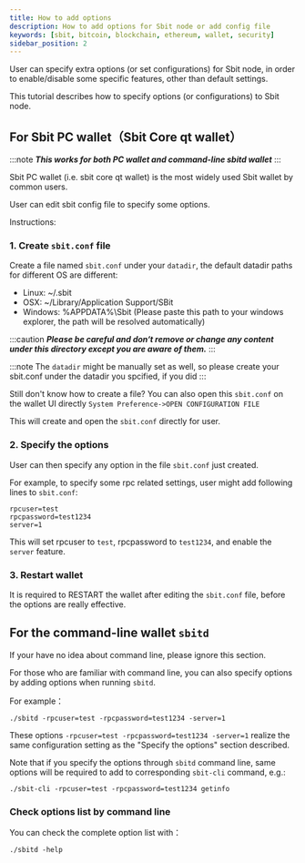 ```yaml
---
title: How to add options
description: How to add options for Sbit node or add config file
keywords: [sbit, bitcoin, blockchain, ethereum, wallet, security]
sidebar_position: 2
---
```


User can specify extra options (or set configurations) for Sbit node, in order to enable/disable some specific features, other than default settings.

This tutorial describes how to specify options (or configurations) to Sbit node.

## For Sbit PC wallet（Sbit Core qt wallet）

:::note
***This works for both PC wallet and command-line sbitd wallet***
:::

Sbit PC wallet (i.e. sbit core qt wallet) is the most widely used Sbit wallet by common users.

User can edit sbit config file to specify some options.

Instructions:

### 1. Create `sbit.conf` file

Create a file named `sbit.conf` under your `datadir`, the default datadir paths for different OS are different:

* Linux: ~/.sbit
* OSX: ~/Library/Application Support/SBit
* Windows: %APPDATA%\Sbit (Please paste this path to your windows explorer, the path will be resolved automatically)

:::caution
***Please be careful and don‘t remove or change any content under this directory except you are aware of them.***
:::

:::note
The `datadir` might be manually set as well, so please create your sbit.conf under the datadir you spcified, if you did
:::

Still don't know how to create a file? You can also open this `sbit.conf` on the wallet UI directly `System Preference->OPEN CONFIGURATION FILE`

This will create and open the `sbit.conf` directly for user.

### 2. Specify the options

User can then specify any option in the file `sbit.conf` just created.

For example, to specify some rpc related settings, user might add following lines to `sbit.conf`: 

```
rpcuser=test
rpcpassword=test1234
server=1
```

This will set rpcuser to `test`, rpcpassword to `test1234`, and enable the `server` feature.

### 3. Restart wallet

It is required to RESTART the wallet after editing the `sbit.conf` file, before the options are really effective.

## For the command-line wallet `sbitd`

If your have no idea about command line, please ignore this section.

For those who are familiar with command line, you can also specify options by adding options when running `sbitd`.

For example：

```shell
./sbitd -rpcuser=test -rpcpassword=test1234 -server=1
```

These options `-rpcuser=test -rpcpassword=test1234 -server=1` realize the same configuration setting as the "Specify the options" section described.

Note that if you specify the options through `sbitd` command line, same options will be required to add to corresponding `sbit-cli` command, e.g.:

```shell
./sbit-cli -rpcuser=test -rpcpassword=test1234 getinfo
```

### Check options list by command line

You can check the complete option list with：

```shell
./sbitd -help
```



